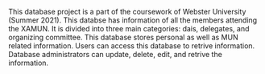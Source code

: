 This database project is a part of the coursework of Webster University (Summer 2021). 
This databse has information of all the members attending the XAMUN. 
It is divided into three main categories: dais, delegates, and organizing committee. 
This database stores personal as well as MUN related information. 
Users can access this database to retrive information. Database administrators can update, delete, edit, and retrive the information. 
